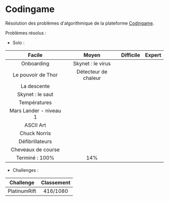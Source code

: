 Codingame
=========

Résolution des problèmes d'algorithmique de la plateforme [Codingame](http://www.codingame.com/).

Problèmes résolus :
- Solo :

Facile | Moyen | Difficile | Expert
| :---: | :---: | :---: | :---: |
Onboarding | Skynet : le virus ||
Le pouvoir de Thor | Détecteur de chaleur ||
La descente |||
Skynet : le saut |||
Températures |||
Mars Lander - niveau 1 |||
ASCII Art |||
Chuck Norris |||
Défibrillateurs |||
Cheveaux de course |||
Terminé : 100% | 14% ||


- Challenges :

Challenge | Classement
| :---: | :---:|
PlatinumRift | 416/1080
